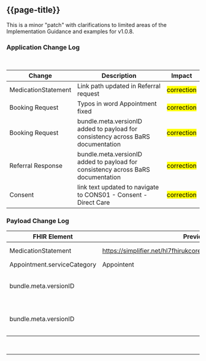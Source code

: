 <div class="bars-blg-expander">
<div class="bars-blg-expander-entry" id="v1.0.8">

## {{page-title}}
This is a minor "patch" with clarifications to limited areas of the Implementation Guidance and examples for v1.0.8.

### Application Change Log


<br>


| Change                                    | Description                                     | Impact                                                                  | 
|-------------------------------------------|-------------------------------------------------|-------------------------------------------------------------------------|
| MedicationStatement  |  Link path updated in Referral request |    <mark style="background-color: Yellow">correction</mark>  | 
| Booking Request  |  Typos in word Appointment fixed|    <mark style="background-color: Yellow">correction</mark>  | 
| Booking Request  | bundle.meta.versionID added to payload for consistency across BaRS documentation|    <mark style="background-color: Yellow">correction</mark>  | 
| Referral  Response  | bundle.meta.versionID added to payload for consistency across BaRS documentation|    <mark style="background-color: Yellow">correction</mark>  | 
| Consent |link text updated to navigate to CONS01 - Consent - Direct Care|    <mark style="background-color: Yellow">correction</mark>  | 
### Payload Change Log


| FHIR Element                                         | Previous | Current    | Other   | Referral/Booking | Rationale                                                                                       |  Impact  |
|------------------------------------------------------|----------|------------|---------|------------------|-------------------------------------------------------------------------------------------------|----------|
| MedicationStatement  |  https://simplifier.net/hl7fhirukcorer4/ukcoremedicationstatement         |   https://simplifier.net/hl7fhirukcorer4/ukcore-medicationstatement          | Update        | Referral Request         |FHIR link updated   |   <mark style="background-color: Yellow">correction</mark>  |  
| Appointment.serviceCategory  | Appointent     |   Appointment         | Update        | Referral Request         |Typos resolved   |   <mark style="background-color: Yellow">correction</mark>  | 
| bundle.meta.versionID |      |   This MUST be populated with the version of the Application the bundle complies with. The Receiver will read this to know whether they are capable of processing.        | Update        | Booking Request         |Implementation guidance added   |   <mark style="background-color: Yellow">correction</mark>  |   
| bundle.meta.versionID |      |   This MUST be populated with the version of the Application the bundle complies with. The Receiver will read this to know whether they are capable of processing.        | Update        | Referral Response         |Implementation guidance added   |   <mark style="background-color: Yellow">correction</mark>  |  

</div>
</div>

<br>
<hr>
